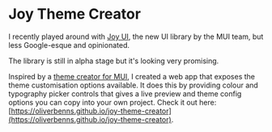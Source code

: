 # Joy Theme Creator

I recently played around with [Joy UI](https://mui.com/joy-ui/getting-started/overview), the new UI library by the MUI team, but less Google-esque and opinionated.

The library is still in alpha stage but it's looking very promising.

Inspired by a [theme creator for MUI](https://bareynol.github.io/mui-theme-creator), I created a web app that exposes the theme customisation options available. It does this by providing colour and typography picker controls that gives a live preview and theme config options you can copy into your own project. Check it out here: [https://oliverbenns.github.io/joy-theme-creator](https://oliverbenns.github.io/joy-theme-creator).
